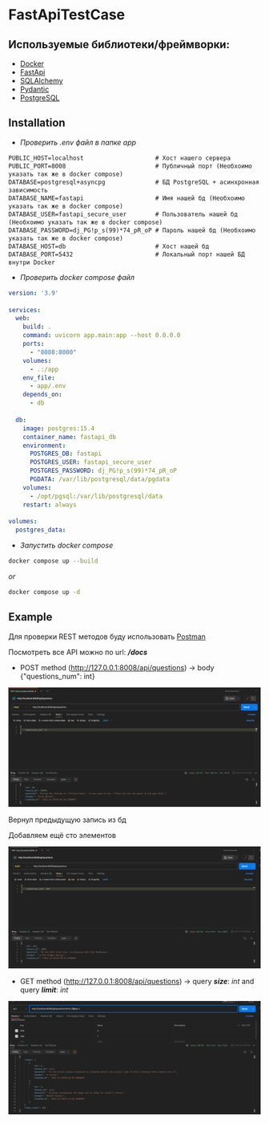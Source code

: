 # FastApiTestCase

## Используемые библиотеки/фреймворки:
- [Docker](https://www.docker.com/)
- [FastApi](https://fastapi.tiangolo.com/)
- [SQLAlchemy](https://www.sqlalchemy.org/)
- [Pydantic](https://docs.pydantic.dev/latest/)
- [PostgreSQL](https://www.postgresql.org/)

## Installation

- *Проверить .env файл в папке app*

```dotenv
PUBLIC_HOST=localhost                    # Хост нашего сервера
PUBLIC_PORT=8008                         # Публичный порт (Необхоимо указать так же в docker compose)
DATABASE=postgresql+asyncpg              # БД PostgreSQL + асинхронная зависимость
DATABASE_NAME=fastapi                    # Имя нашей бд (Необхоимо указать так же в docker compose)
DATABASE_USER=fastapi_secure_user        # Пользователь нашей бд (Необхоимо указать так же в docker compose)
DATABASE_PASSWORD=dj_PG!p_s(99)*74_pR_oP # Пароль нашей бд (Необхоимо указать так же в docker compose)
DATABASE_HOST=db                         # Хост нашей бд
DATABASE_PORT=5432                       # Локальный порт нашей БД внутри Docker
```

- *Проверить docker compose файл*

```yaml
version: '3.9'

services:
  web:
    build: .
    command: uvicorn app.main:app --host 0.0.0.0
    ports:
      - "8008:8000"
    volumes:
      - .:/app
    env_file:
      - app/.env
    depends_on:
      - db

  db:
    image: postgres:15.4
    container_name: fastapi_db
    environment:
      POSTGRES_DB: fastapi
      POSTGRES_USER: fastapi_secure_user
      POSTGRES_PASSWORD: dj_PG!p_s(99)*74_pR_oP
      PGDATA: /var/lib/postgresql/data/pgdata
    volumes:
      - /opt/pgsql:/var/lib/postgresql/data
    restart: always

volumes:
  postgres_data:
```

- *Запустить docker compose*

```bash
docker compose up --build
```
*or*
```bash
docker compose up -d
```



## Example

Для проверки REST методов буду использовать [Postman](https://www.postman.com/)

Посмотреть все API можно по url: ***/docs***

- POST method (http://127.0.0.1:8008/api/questions) -> body {"questions_num": int}

![1.png](img/1.png)

Вернул предыдущую запись из бд

Добавляем ещё сто элементов

![2.png](img/2.png)

- GET method (http://127.0.0.1:8008/api/questions) -> query ***size***: *int* and query ***limit***: *int*

![3.png](img/3.png)
